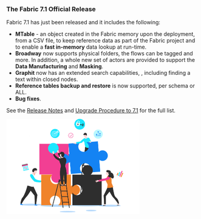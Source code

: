 ### The Fabric 7.1 Official Release

Fabric 7.1 has just been released and it includes the following:

* **MTable** - an object created in the Fabric memory upon the deployment, from a CSV file, to keep reference data as part of the Fabric project and to enable a **fast in-memory** data lookup at run-time.
* **Broadway** now supports physical folders, the flows can be tagged and more. In addition, a whole new set of actors are provided to support the **Data Manufacturing** and **Masking**. 
* **Graphit** now has an extended search capabilities, , including finding a text within closed nodes.
* **Reference tables backup and restore** is now supported, per schema or ALL.
* **Bug fixes**. 

See the [Release Notes](https://support.k2view.com/Academy/Release_Notes_And_Upgrade/V7.1/Fabric_Release_Notes_V7.1.0.pdf.html) and [Upgrade Procedure to 7.1](https://support.k2view.com/Academy/Release_Notes_And_Upgrade/V7.1/Fabric_Upgrade_Procedure_To_V7.1.pdf.html) for the full list.

<img src="images/img11.png" alt="image" style="zoom: 50%;" />
